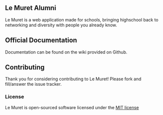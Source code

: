 ## Le Muret Alumni

Le Muret is a web application made for schools, bringing highschool back to networking and diversity with people you already know.

## Official Documentation

Documentation can be found on the wiki provided on Github.

## Contributing

Thank you for considering contributing to Le Muret! Please fork and fill/answer the issue tracker.

### License

Le Muret is open-sourced software licensed under the [MIT license](http://opensource.org/licenses/MIT)
